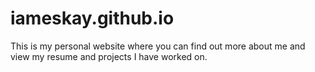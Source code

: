 # iameskay.github.io

This is my personal website where you can find out more about me and view my resume and projects I have worked on.
